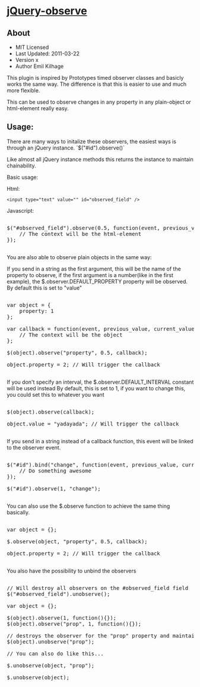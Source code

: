 [jQuery-observe](https://github.com/kilhage/jquery.observe)
================================

About
----------------------------
* MIT Licensed
* Last Updated: 2011-03-22
* Version x
* Author Emil Kilhage

This plugin is inspired by Prototypes timed observer classes and basicly works the same way.
The difference is that this is easier to use and much more flexible.

This can be used to observe changes in any property in any plain-object or html-element really easy.

Usage:
----------------------------

There are many ways to initalize these observers, the easiest ways is through an jQuery instance.
´$("#id").observe()´

Like almost all jQuery instance methods this returns the instance to maintain chainability.

Basic usage:

Html:

`<input type="text" value="" id="observed_field" />`

Javascript:
<pre>

$("#observed_field").observe(0.5, function(event, previous_value, current_value, handler) {
    // The context will be the html-element
});

</pre>

You are also able to observe plain objects in the same way:

If you send in a string as the first argument, this will be
the name of the property to observe, if the first argument is a number(like in the first example), 
the $.observer.DEFAULT_PROPERTY property will be observed.
By default this is set to "value"

<pre>

var object = {
    property: 1
};

var callback = function(event, previous_value, current_value, handler) {
    // The context will be the object
};

$(object).observe("property", 0.5, callback);

object.property = 2; // Will trigger the callback

</pre>

If you don't specify an interval, the $.observer.DEFAULT_INTERVAL constant will be used instead
By default, this is set to 1, if you want to change this, you could set this to whatever you want

<pre>

$(object).observe(callback);

object.value = "yadayada"; // Will trigger the callback

</pre>

If you send in a string instead of a callback function, 
this event will be linked to the observer event.

<pre>

$("#id").bind("change", function(event, previous_value, current_value, handler){
    // Do something awesome
});

$("#id").observe(1, "change");

</pre>

You can also use the $.observe function to achieve the same thing basically.

<pre>

var object = {};

$.observe(object, "property", 0.5, callback);

object.property = 2; // Will trigger the callback

</pre>

You also have the possibility to unbind the observers

<pre>

// Will destroy all observers on the #observed_field field
$("#observed_field").unobserve();

var object = {};

$(object).observe(1, function(){});
$(object).observe("prop", 1, function(){});

// destroys the observer for the "prop" property and maintains the rest
$(object).unobserve("prop");

// You can also do like this...

$.unobserve(object, "prop");

$.unobserve(object);

</pre>
